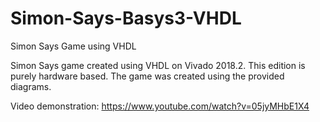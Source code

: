 # Simon-Says-Basys3-VHDL
Simon Says Game using VHDL

Simon Says game created using VHDL on Vivado 2018.2. This edition is purely hardware based. The game was created using the provided
diagrams.

Video demonstration: https://www.youtube.com/watch?v=05jyMHbE1X4
